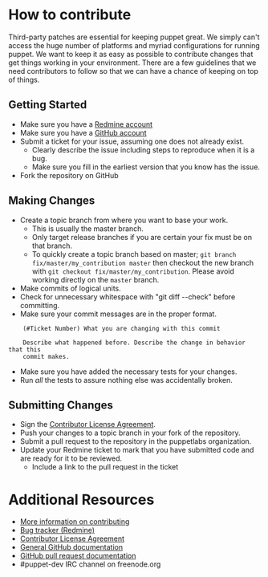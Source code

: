 # How to contribute

Third-party patches are essential for keeping puppet great. We simply can't
access the huge number of platforms and myriad configurations for running
puppet. We want to keep it as easy as possible to contribute changes that
get things working in your environment. There are a few guidelines that we
need contributors to follow so that we can have a chance of keeping on
top of things.

## Getting Started

* Make sure you have a [Redmine account](http://projects.puppetlabs.com)
* Make sure you have a [GitHub account](https://github.com/signup/free)
* Submit a ticket for your issue, assuming one does not already exist.
  * Clearly describe the issue including steps to reproduce when it is a bug.
  * Make sure you fill in the earliest version that you know has the issue.
* Fork the repository on GitHub

## Making Changes

* Create a topic branch from where you want to base your work.
  * This is usually the master branch.
  * Only target release branches if you are certain your fix must be on that
    branch.
  * To quickly create a topic branch based on master; `git branch
    fix/master/my_contribution master` then checkout the new branch with `git
    checkout fix/master/my_contribution`.  Please avoid working directly on the
    `master` branch.
* Make commits of logical units.
* Check for unnecessary whitespace with "git diff --check" before committing.
* Make sure your commit messages are in the proper format.

````
    (#Ticket Number) What you are changing with this commit

    Describe what happened before. Describe the change in behavior that this
    commit makes.
````

* Make sure you have added the necessary tests for your changes.
* Run _all_ the tests to assure nothing else was accidentally broken.

## Submitting Changes

* Sign the [Contributor License Agreement](https://projects.puppetlabs.com/contributor_licenses/sign).
* Push your changes to a topic branch in your fork of the repository.
* Submit a pull request to the repository in the puppetlabs organization.
* Update your Redmine ticket to mark that you have submitted code and are ready for it to be reviewed.
  * Include a link to the pull request in the ticket

# Additional Resources

* [More information on contributing](http://links.puppetlabs.com/contribute-to-puppet)
* [Bug tracker (Redmine)](http://projects.puppetlabs.com)
* [Contributor License Agreement](https://projects.puppetlabs.com/contributor_licenses/sign)
* [General GitHub documentation](http://help.github.com/)
* [GitHub pull request documentation](http://help.github.com/send-pull-requests/)
* #puppet-dev IRC channel on freenode.org
